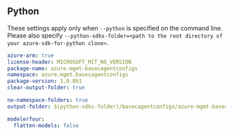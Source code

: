 ## Python

These settings apply only when `--python` is specified on the command line.
Please also specify `--python-sdks-folder=<path to the root directory of your azure-sdk-for-python clone>`.

``` yaml $(python)
azure-arm: true
license-header: MICROSOFT_MIT_NO_VERSION
package-name: azure-mgmt-basecagentconfigs
namespace: azure.mgmt.basecagentconfigs
package-version: 1.0.0b1
clear-output-folder: true
```

``` yaml $(python)
no-namespace-folders: true
output-folder: $(python-sdks-folder)/basecagentconfigs/azure-mgmt-basecagentconfigs/azure/mgmt/basecagentconfigs
```

``` yaml $(python)
modelerfour:
  flatten-models: false
```
